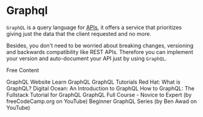 # Graphql

`GraphQL` is a query language for [APIs](https://developer.mozilla.org/en-US/docs/Glossary/API), it offers a service that prioritizes giving just the data that the client requested and no more.

Besides, you don't need to be worried about breaking changes, versioning and backwards compatibility like REST APIs. Therefore you can implement your version and auto-document your API just by using `GraphQL`.

<ResourceGroupTitle>Free Content</ResourceGroupTitle>

<BadgeLink colorScheme='blue' badgeText='Official Website' href='https://graphql.org/'>GraphQL Website</BadgeLink>
<BadgeLink badgeText='Read' href='https://graphql.org/learn/'>Learn GraphQL</BadgeLink>
<BadgeLink badgeText='Read' href='https://www.graphql.com/tutorials/'>GraphQL Tutorials</BadgeLink>
<BadgeLink badgeText='Read' href='https://www.redhat.com/en/topics/api/what-is-graphql'>Red Hat: What is GraphQL?</BadgeLink>
<BadgeLink badgeText='Read' href='https://www.digitalocean.com/community/tutorials/an-introduction-to-graphql'>Digital Ocean: An Introduction to GraphQL</BadgeLink>
<BadgeLink badgeText='Read' href='https://www.howtographql.com/'>How to GraphQL: The Fullstack Tutorial for GraphQL</BadgeLink>
<BadgeLink badgeText='Watch' colorScheme="red" href='https://www.youtube.com/watch?v=ed8SzALpx1Q'>GraphQL Full Course - Novice to Expert (by freeCodeCamp.org on YouTube)</BadgeLink>
<BadgeLink badgeText='Watch' colorScheme="red" href='https://www.youtube.com/playlist?list=PLN3n1USn4xln0j_NN9k4j5hS1thsGibKi'>Beginner GraphQL Series (by Ben Awad on YouTube)</BadgeLink>